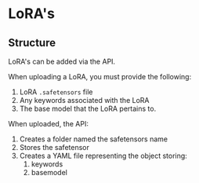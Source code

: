 # LoRA's
## Structure
LoRA's can be added via the API.

When uploading a LoRA, you must provide the following:
1. LoRA `.safetensors` file
2. Any keywords associated with the LoRA
3. The base model that the LoRA pertains to.

When uploaded, the API:
1. Creates a folder named the safetensors name
2. Stores the safetensor
3. Creates a YAML file representing the object storing:
   1. keywords
   2. basemodel